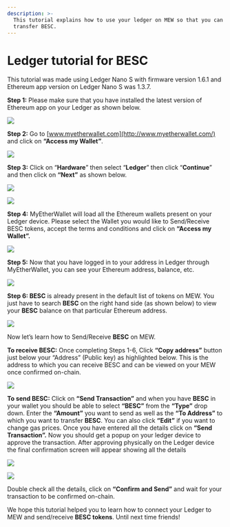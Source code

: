```yaml
---
description: >-
  This tutorial explains how to use your ledger on MEW so that you can vie and
  transfer BESC.
---
```


# Ledger tutorial for BESC

This tutorial was made using Ledger Nano S with firmware version 1.6.1 and Ethereum app version on Ledger Nano S was 1.3.7.

**Step 1:** Please make sure that you have installed the latest version of Ethereum app on your Ledger as shown below.

![](../../.gitbook/assets/1%20%281%29.png)

**Step 2:** Go to [www.myetherwallet.com](http://www.myetherwallet.com/) and click on **“Access my Wallet”**.

![](../../.gitbook/assets/2%20%281%29.png)

**Step 3:** Click on “**Hardware**” then select “**Ledger**” then click “**Continue**” and then click on **“Next”** as shown below.

![](../../.gitbook/assets/3%20%282%29.png)

![](../../.gitbook/assets/4%20%284%29.png)

**Step 4:** MyEtherWallet will load all the Ethereum wallets present on your Ledger device. Please select the Wallet you would like to Send/Receive BESC tokens, accept the terms and conditions and click on **“Access my Wallet”.**

![](../../.gitbook/assets/5.png)

**Step 5:** Now that you have logged in to your address in Ledger through MyEtherWallet, you can see your Ethereum address, balance, etc.

![](../../.gitbook/assets/6%20%282%29.png)

**Step 6: BESC** is already present in the default list of tokens on MEW. You just have to search **BESC** on the right hand side \(as shown below\) to view your **BESC** balance on that particular Ethereum address.

![](../../.gitbook/assets/7%20%281%29.png)

Now let’s learn how to Send/Receive **BESC** on MEW.

**To receive BESC:** Once completing Steps 1-6, Click **“Copy address”** button just below your “Address” \(Public key\) as highlighted below. This is the address to which you can receive BESC and can be viewed on your MEW once confirmed on-chain.

![](../../.gitbook/assets/8%20%282%29.png)

**To send BESC:** Click on **“Send Transaction”** and when you have **BESC** in your wallet you should be able to select **“BESC”** from the **“Type”** drop down. Enter the **“Amount”** you want to send as well as the **“To Address”** to which you want to transfer **BESC**. You can also click **“Edit”** if you want to change gas prices. Once you have entered all the details click on **“Send Transaction”.** Now you should get a popup on your ledger device to approve the transaction. After approving physically on the Ledger device the final confirmation screen will appear showing all the details

![](../../.gitbook/assets/9.png)

![](../../.gitbook/assets/10%20%282%29.png)

Double check all the details, click on **“Confirm and Send”** and wait for your transaction to be confirmed on-chain.

We hope this tutorial helped you to learn how to connect your Ledger to MEW and send/receive **BESC tokens**. Until next time friends!

